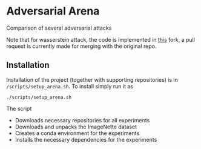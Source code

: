 # Adversarial Arena
Comparison of several adversarial attacks

Note that for wasserstein attack, the code is implemented in [this](https://github.com/bezirganyan/fast-wasserstein-adversarial) fork, a pull request is currently made for merging with the original repo. 

## Installation

Installation of the project (together with supporting repositories) is in `/scripts/setup_arena.sh`. 
To install simply run it as

```
./scripts/setup_arena.sh
```

The script
* Downloads necessary repositories for all experiments
* Downloads and unpacks the ImageNette dataset
* Creates a conda environment for the experiments
* Installs the necessary dependencies for the experiments

